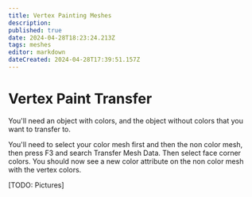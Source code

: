 ```yaml
---
title: Vertex Painting Meshes
description: 
published: true
date: 2024-04-28T18:23:24.213Z
tags: meshes
editor: markdown
dateCreated: 2024-04-28T17:39:51.157Z
---
```


# Vertex Paint Transfer

You'll need an object with colors, and the object without colors that you want to transfer to.

You'll need to select your color mesh first and then the non color mesh, then press F3 and search Transfer Mesh Data.
Then select face corner colors.
You should now see a new color attribute on the non color mesh with the vertex colors.

[TODO: Pictures]